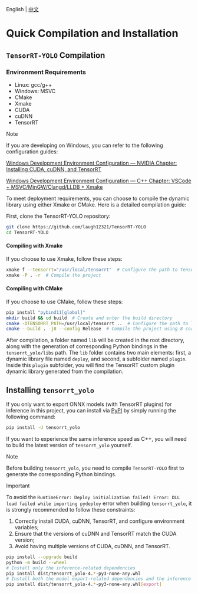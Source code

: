 English | [中文](../cn/build_and_install.md)

# Quick Compilation and Installation

## `TensorRT-YOLO` Compilation

### Environment Requirements

- Linux: gcc/g++
- Windows: MSVC
- CMake
- Xmake
- CUDA
- cuDNN
- TensorRT

> [!NOTE]  
> If you are developing on Windows, you can refer to the following configuration guides:
> 
> [Windows Development Environment Configuration — NVIDIA Chapter: Installing CUDA, cuDNN, and TensorRT](https://www.cnblogs.com/laugh12321/p/17830096.html) 
> 
> [Windows Development Environment Configuration — C++ Chapter: VSCode + MSVC/MinGW/Clangd/LLDB + Xmake](https://www.cnblogs.com/laugh12321/p/17827624.html) 

To meet deployment requirements, you can choose to compile the dynamic library using either Xmake or CMake. Here is a detailed compilation guide:

First, clone the TensorRT-YOLO repository:

```bash
git clone https://github.com/laugh12321/TensorRT-YOLO   
cd TensorRT-YOLO
```

#### Compiling with Xmake

If you choose to use Xmake, follow these steps:

```bash
xmake f --tensorrt="/usr/local/tensorrt"  # Configure the path to TensorRT
xmake -P . -r  # Compile the project
```

#### Compiling with CMake

If you choose to use CMake, follow these steps:

```bash
pip install "pybind11[global]"
mkdir build && cd build  # Create and enter the build directory
cmake -DTENSORRT_PATH=/usr/local/tensorrt ..  # Configure the path to TensorRT
cmake --build . -j8 --config Release  # Compile the project using 8 cores
```

After compilation, a folder named `lib` will be created in the root directory, along with the generation of corresponding Python bindings in the `tensorrt_yolo/libs` path. The `lib` folder contains two main elements: first, a dynamic library file named `deploy`, and second, a subfolder named `plugin`. Inside this `plugin` subfolder, you will find the TensorRT custom plugin dynamic library generated from the compilation.

## Installing `tensorrt_yolo`

If you only want to export ONNX models (with TensorRT plugins) for inference in this project, you can install via [PyPI](https://pypi.org/project/tensorrt-yolo) by simply running the following command:

```bash
pip install -U tensorrt_yolo
```

If you want to experience the same inference speed as C++, you will need to build the latest version of `tensorrt_yolo` yourself.

> [!NOTE]  
> Before building `tensorrt_yolo`, you need to compile `TensorRT-YOLO` first to generate the corresponding Python bindings.
> 

> [!IMPORTANT]   
> To avoid the `RuntimeError: Deploy initialization failed! Error: DLL load failed while importing pydeploy` error when building `tensorrt_yolo`, it is strongly recommended to follow these constraints:
>
> 1. Correctly install CUDA, cuDNN, TensorRT, and configure environment variables;
> 2. Ensure that the versions of cuDNN and TensorRT match the CUDA version;
> 3. Avoid having multiple versions of CUDA, cuDNN, and TensorRT.

```bash
pip install --upgrade build
python -m build --wheel
# Install only the inference-related dependencies
pip install dist/tensorrt_yolo-4.*-py3-none-any.whl
# Install both the model export-related dependencies and the inference-related dependencies
pip install dist/tensorrt_yolo-4.*-py3-none-any.whl[export]
```

